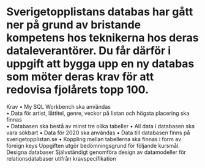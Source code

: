 # Sverigetopplistans databas har gått ner på grund av bristande kompetens hos teknikerna hos deras dataleverantörer. Du får därför i uppgift att bygga upp en ny databas som möter deras krav för att redovisa fjolårets topp 100.




Krav
• My SQL Workbench ska användas<br>
• Data för artist, låttitel, genre, veckor på listan och högsta placering ska finnas</br>
• Databasen ska bestå av minst tre olika tabeller
• All data i databasen ska vara sökbart
• Data för 2020 ska användas
• Data till databasen finns på sverigetopplistan.se
• Koppling mellan tabellerna ska finnas i form av foreign keys
Uppgiften utgör bedömningsgrund för följande kursmål.
Designa databaser
Självständigt genomföra design av datamodeller för relationsdatabaser utifrån kravspecifikation
